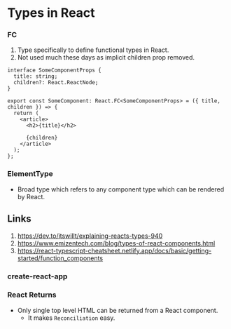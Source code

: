 # Types in React


### FC

1. Type specifically to define functional types in React.
2. Not used much these days as implicit children prop removed.

```
interface SomeComponentProps {
  title: string;
  children?: React.ReactNode;
}

export const SomeComponent: React.FC<SomeComponentProps> = ({ title, children }) => {
  return (
    <article>
      <h2>{title}</h2>

      {children}
    </article>
  );
};
```


### ElementType

- Broad type which refers to any component type which can be rendered by React.


## Links


1. https://dev.to/itswillt/explaining-reacts-types-940
2. https://www.emizentech.com/blog/types-of-react-components.html
3. https://react-typescript-cheatsheet.netlify.app/docs/basic/getting-started/function_components


### create-react-app



### React Returns

- Only single top level HTML can be returned from a React component.
	- It makes `Reconciliation` easy.